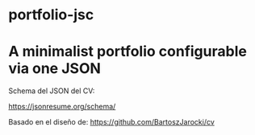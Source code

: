 # portfolio-jsc
A minimalist portfolio configurable via one JSON
=======
Schema del JSON del CV:

https://jsonresume.org/schema/

Basado en el diseño de:
https://github.com/BartoszJarocki/cv

